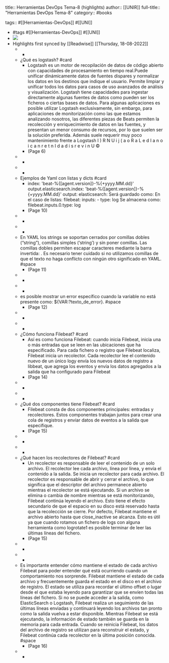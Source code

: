 title:: Herramientas DevOps Tema-8 (highlights)
author:: [[UNIR]]
full-title:: "Herramientas DevOps Tema-8"
category:: #books

tags:: #[[Herramientas-DevOps]] #[[UNI]]

- #tags #[[Herramientas-DevOps]] #[[UNI]]
- ![](https://readwise-assets.s3.amazonaws.com/media/uploaded_book_covers/profile_22942/422bbcda-c225-4b1b-bec0-f28c0c448c44.png)
- Highlights first synced by [[Readwise]] [[Thursday, 18-08-2022]]
	- -
	- ¿Qué es logstash? #card
		- Logstash es un motor de recopilación de datos de código abierto con capacidades de procesamiento en tiempo real.Puede unificar dinámicamente datos de fuentes dispares y normalizar los datos en los destinos que indique el usuario. Permite limpiar y unificar todos los datos para casos de uso avanzados de análisis y visualización. Logstash  tiene  capacidades  para  ingestar  directamente  algunas  fuentes  de  datos como pueden ser los ficheros o ciertas bases de datos. Para algunas aplicaciones es posible  utilizar  Logstash  exclusivamente,  sin  embargo,  para  aplicaciones  de monitorización como las que estamos analizando nosotros, las diferentes piezas de Beats permiten la recolección y enriquecimiento de datos en las fuentes, y presentan un menor consumo de recursos, por lo que suelen ser la solución preferida. Además suele requerir muy poco mantenimiento frente a Logstash I ) R N U i j (  a o R a L  e d   l a n o i c a n r e t n I  d a d i s r e v i n U ©
		- (Page 6)
	- -
	- -
	- Ejemplos de Yaml con listas y dicts #card
		- index: 'beat-%{[agent.version]}-%{+yyyy.MM.dd}'  output.elasticsearch.index: 'beat-%{[agent.version]}-%{+yyyy.MM.dd}' output:  elasticsearch: Será guardado como: En el caso de listas: filebeat:  inputs:  - type: log Se almacena como:       filebeat.inputs.0.type: log
		- (Page 10)
	- -
	- -
	- En  YAML  los  strings  se  soportan  cerrados  por  comillas  dobles  (“string”),  comillas simples  (‘string’)  y  sin  poner  comillas.  Las  comillas  dobles  permiten  escapar caracteres mediante la barra invertida: \. Es necesario tener cuidado si no utilizamos comillas de que el texto no haga conflicto con ningún otro significado en YAML. #space
		- (Page 11)
	- -
	- -
	- es posible mostrar un error específico cuando la variable no está presente como: ${VAR:?texto_de_error}. #space
		- (Page 12)
	- -
	- -
	- ¿Cómo funciona Filebeat? #card
		- Así es como funciona Filebeat: cuando inicia Filebeat, inicia una o más entradas que se  leen  en  las  ubicaciones  que  ha  especificado.  Para  cada  fichero  o  registro  que Filebeat localiza, Filebeat inicia un recolector. Cada recolector lee el contenido nuevo de un único logy envía los nuevos datos de registro a libbeat, que agrega los eventos y envía los datos agregados a la salida que ha configurado para Filebeat
		- (Page 14)
	- -
	- -
	- ¿Qué dos componentes tiene Filebeat? #card
		- Filebeat  consta  de  dos  componentes  principales:  entradas  y  recolectores.  Estos componentes  trabajan  juntos  para  crear  una  cola  de  registros  y  enviar  datos  de eventos a la salida que especifique.
		- (Page 15)
	- -
	- -
	- ¿Qué hacen los recolectores de Filebeat? #card
		- Un recolector es responsable de leer el contenido de un solo archivo. El recolector lee cada archivo, línea por línea, y envía el contenido a la salida. Se inicia un recolector para cada archivo. El recolector es responsable de abrir y cerrar el archivo, lo que significa que el descriptor del archivo permanece abierto mientras el recolector se está  ejecutando.  Si  un  archivo  se  elimina  o  cambia  de  nombre  mientras  se  está monitorizando, Filebeat continúa leyendo el archivo. Esto tiene el efecto secundario de que el espacio en su disco está reservado hasta que la recolección se cierre. Por defecto,  Filebeat  mantiene  el  archivo  abierto  hasta  que  close_inactive  se  alcanza. Esto es útil ya que cuando rotamos un fichero de logs con alguna herramienta como logrotate1 es posible terminar de leer las últimas líneas del fichero.
		- (Page 15)
	- -
	- -
	- Es importante entender cómo mantiene el estado de cada archivo Filebeat para poder entender qué está ocurriendo cuando un comportamiento nos sorprende. Filebeat mantiene el estado de cada archivo y frecuentemente guarda el estado en el disco en el archivo de registro. El estado se utiliza para recordar el último offset o lugar desde el que estaba leyendo para garantizar que se envíen todas las líneas del fichero. Si no se puede acceder a la salida, como  ElasticSearch o Logstash, Filebeat realiza  un  seguimiento  de  las  últimas  líneas  enviadas  y  continuará  leyendo  los archivos tan pronto como la salida vuelva a estar disponible. Mientras Filebeat se está ejecutando, la información de estado también se guarda en la memoria para cada entrada. Cuando se reinicia Filebeat, los datos del archivo de registro se utilizan para reconstruir  el  estado,  y  Filebeat  continúa  cada  recolector  en  la  última  posición conocida. #space
		- (Page 16)
	- -